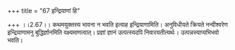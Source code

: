 +++
title = "67 इन्द्रियाणां हि"

+++
।।2.67।। कथमयुक्तस्य भावना न भवति इत्याह इन्द्रियाणामिति। अनुविधीयते
क्रियते नन्वीश्वरेण इन्द्रियाणामनु बुद्धिर्ज्ञानमिति वक्ष्यमाणत्वात्।
प्रज्ञां ज्ञानं उत्पत्स्यदपि निवारयतीत्यर्थः। उत्पन्नस्याप्यभिभवो
भवति।  
